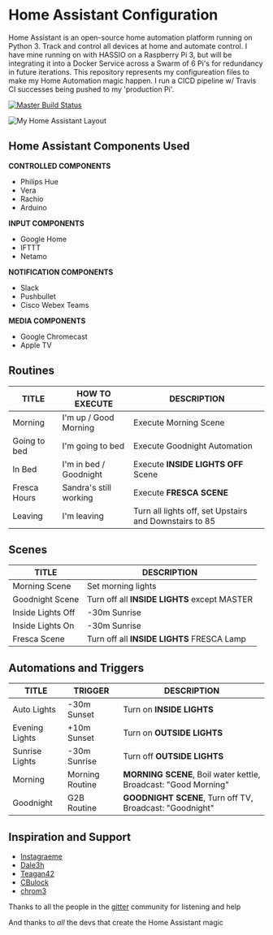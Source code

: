 # Home Assistant Configuration

Home Assistant is an open-source home automation platform running on Python 3. Track and control all devices at home and automate control. I have mine running on with HASSIO on a Raspberry Pi 3, but will be integrating it into a Docker Service across a Swarm of 6 Pi's for redundancy in future iterations. This repository represents my configureation files to make my Home Automation magic happen. I run a CICD pipeline w/ Travis CI successes being pushed to my 'production Pi'.

[![Master Build Status](https://travis-ci.org/mrreyes512/HomeAssistant.svg?branch=master)](https://travis-ci.org/mrreyes512/HomeAssistant)

![My Home Assistant Layout](www/layout-Smarthome.png)

## Home Assistant Components Used

**CONTROLLED COMPONENTS**
- Philips Hue
- Vera
- Rachio
- Arduino

**INPUT COMPONENTS**
- Google Home
- IFTTT
- Netamo

**NOTIFICATION COMPONENTS**
- Slack
- Pushbullet
- Cisco Webex Teams

**MEDIA COMPONENTS**
- Google Chromecast
- Apple TV


## Routines
| TITLE | HOW TO EXECUTE | DESCRIPTION |
|---|---|---|
| Morning | I'm up / Good Morning | Execute Morning Scene |
| Going to bed | I'm going to bed | Execute Goodnight Automation |
| In Bed | I'm in bed / Goodnight | Execute **INSIDE LIGHTS OFF** Scene
| Fresca Hours | Sandra's still working | Execute **FRESCA SCENE** |
| Leaving | I'm leaving | Turn all lights off, set Upstairs and Downstairs to 85 | 

## Scenes
| TITLE | DESCRIPTION |
|---|---|
| Morning Scene | Set morning lights |
| Goodnight Scene | Turn off all **INSIDE LIGHTS** except MASTER |
| Inside Lights Off | -30m Sunrise | Turn off **OUTSIDE LIGHTS** |
| Inside Lights On | -30m Sunrise | Turn off **OUTSIDE LIGHTS** |
| Fresca Scene | Turn off all **INSIDE LIGHTS** FRESCA Lamp |

## Automations and Triggers
| TITLE | TRIGGER | DESCRIPTION |
|---|---|---|
| Auto Lights | -30m Sunset | Turn on **INSIDE LIGHTS** |
| Evening Lights | +10m Sunset | Turn on **OUTSIDE LIGHTS** |
| Sunrise Lights | -30m Sunrise | Turn off **OUTSIDE LIGHTS** |
| Morning | Morning Routine | **MORNING SCENE**, Boil water kettle, Broadcast: "Good Morning"
| Goodnight | G2B Routine | **GOODNIGHT SCENE**, Turn off TV, Broadcast: "Goodnight" |

## Inspiration and Support

- [Instagraeme](https://github.com/Instagraeme/Home-Assistant-Configuration/raw/master/HomeAssistant.gif)
- [Dale3h](https://github.com/dale3h/homeassistant-config)
- [Teagan42](https://github.com/Teagan42/HomeAssistantConfig)
- [CBulock](https://github.com/cbulock/home-assistant-configs)
- [chrom3](https://github.com/chrom3)

Thanks to all the people in the [gitter](https://gitter.im/home-assistant/home-assistant) community for listening and help

And thanks to *all* the devs that create the Home Assistant magic
